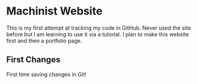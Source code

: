 # Machinist Website

This is my first attempt at tracking my code in GitHub. Never used the site before but I am learning to use it via a tutorial.
I plan to make this website first and then a portfolio page.

## First Changes

First time saving changes in Git!